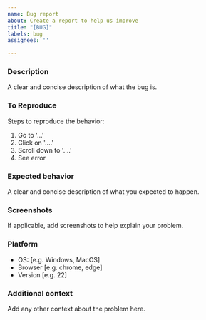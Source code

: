 ```yaml
---
name: Bug report
about: Create a report to help us improve
title: "[BUG]"
labels: bug
assignees: ''

---
```


### Description 
A clear and concise description of what the bug is.

### To Reproduce
Steps to reproduce the behavior:
1. Go to '...'
2. Click on '....'
3. Scroll down to '....'
4. See error

### Expected behavior
A clear and concise description of what you expected to happen.

### Screenshots
If applicable, add screenshots to help explain your problem.

### Platform
 - OS: [e.g. Windows, MacOS]
 - Browser [e.g. chrome, edge]
 - Version [e.g. 22]

### Additional context
Add any other context about the problem here.
